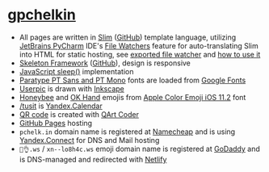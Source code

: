 # [gpchelkin](http://pchelk.in)
- All pages are written in [Slim](http://slim-lang.com/) ([GitHub](https://github.com/slim-template/slim)) template language, utilizing [JetBrains PyCharm](https://www.jetbrains.com/pycharm/) IDE's [File Watchers](https://www.jetbrains.com/help/pycharm/2017.1/file-watchers.html) feature for auto-translating Slim into HTML for static hosting, see [exported file watcher](jetbrains_filewatchers_slim.xml) and [how to use it](https://www.jetbrains.com/help/pycharm/2017.1/using-file-watchers.html#enableFileWatcher)
- [Skeleton Framework](https://skeleton-framework.github.io/) ([GitHub](https://github.com/skeleton-framework/skeleton-framework)), design is responsive
- [JavaScript sleep()](https://stackoverflow.com/a/39914235/2490759) implementation
- [Paratype PT Sans and PT Mono](http://www.paratype.com/public/) fonts are loaded from [Google Fonts](https://fonts.google.com/)
- [Userpic](http://pchelk.in/gpchelkin.png) is drawn with [Inkscape](https://inkscape.org)
- [Honeybee](https://emojipedia.org/apple/ios-11.2/honeybee/) and [OK Hand](https://emojipedia.org/apple/ios-11.2/ok-hand-sign/) emojis from [Apple Color Emoji iOS 11.2](https://emojipedia.org/apple/ios-11.2/) font
- [/tusit](http://pchelk.in/tusit) is [Yandex.Calendar](https://yandex.ru/support/calendar/faq/whatfor.html)
- [QR code](http://pchelk.in/qr.png) is created with [QArt Coder](https://research.swtch.com/qr/draw)
- [GitHub Pages](https://pages.github.com/) hosting
- `pchelk.in` domain name is registered at [Namecheap](https://www.namecheap.com/) and is using [Yandex.Connect](https://yandex.com/support/connect/index.html) for DNS and Mail hosting
- `🐝👌.ws` / `xn--lo8h4c.ws` emoji domain name is registered at [GoDaddy](https://❤❤❤.ws/) and is DNS-managed and redirected with [Netlify](https://www.netlify.com/docs/redirects/)

<!-- - Translated into HTML with [Plim](http://plim.readthedocs.io) ([GitHub](https://github.com/avanov/Plim)), Python port of Ruby's Slim -->
